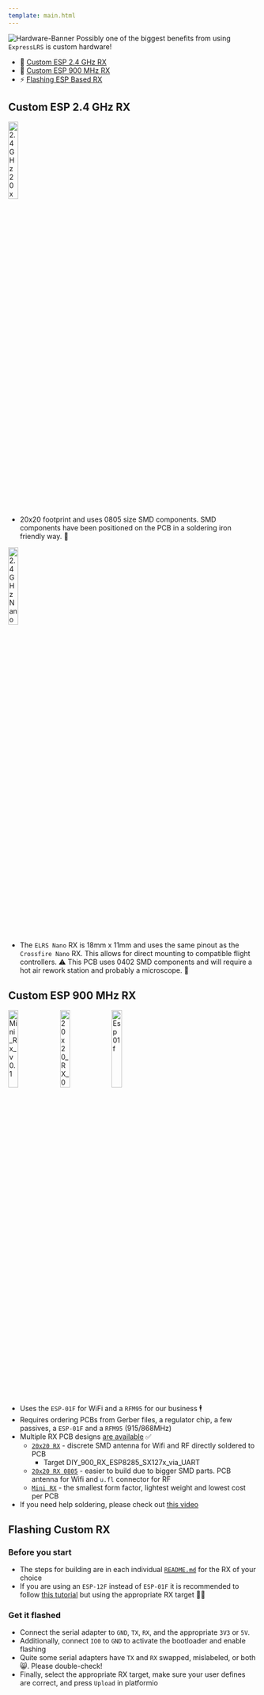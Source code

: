 ```yaml
---
template: main.html
---
```

![Hardware-Banner](https://raw.githubusercontent.com/ExpressLRS/ExpressLRS-Hardware/master/img/hardware.png)
Possibly one of the biggest benefits from using `ExpressLRS` is custom hardware!

- 📶 [Custom ESP 2.4 GHz RX](#custom-esp-24-ghz-rx)
- 📡 [Custom ESP 900 MHz RX](#custom-esp-900-mhz-rx)
- ⚡ [Flashing ESP Based RX](#Flashing-Custom-RX)

## Custom ESP 2.4 GHz RX

<a href="https://github.com/ExpressLRS/ExpressLRS-Hardware/tree/master/PCB/2400MHz/RX_20x20"><img src="https://github.com/ExpressLRS/ExpressLRS-Hardware/blob/master/PCB/2400MHz/RX_20x20/v2.0/img/top.PNG?raw=true" width="20%" alt="2.4 GHz 20x20"></a>

- 20x20 footprint and uses 0805 size SMD components. SMD components have been positioned on the PCB in a soldering iron friendly way. 🚸 

<a href="https://github.com/ExpressLRS/ExpressLRS-Hardware/tree/master/PCB/2400MHz/RX_Nano"><img src="https://github.com/ExpressLRS/ExpressLRS-Hardware/blob/master/PCB/2400MHz/RX_Nano/img/front.jpg?raw=true" width="20%" alt="2.4 GHz Nano"></a>

- The `ELRS Nano` RX is 18mm x 11mm and uses the same pinout as the `Crossfire Nano` RX. This allows for direct mounting to compatible flight controllers. ⚠️ This PCB uses 0402 SMD components and will require a hot air rework station and probably a microscope. 🔬 

## Custom ESP 900 MHz RX

<img src="https://github.com/ExpressLRS/ExpressLRS-Hardware/blob/master/PCB/900MHz/RX_Mini_v0.1/img/front.jpg?raw=true" width="20%" alt="Mini_Rx_v0.1">
<img src="https://github.com/ExpressLRS/ExpressLRS-Hardware/blob/master/PCB/900MHz/RX_20x20_0805_SMD/img/populated_side_1.jpg?raw=true" width="20%" alt="20x20_RX_0805_SMD">
<img src="https://images-na.ssl-images-amazon.com/images/I/51BwxcbSjoL._AC_SL1440_.jpg?raw=true" width = "20%" alt="Esp 01f">

* Uses the `ESP-01F` for WiFi and a `RFM95` for our business 🕴️
* Requires ordering PCBs from Gerber files, a regulator chip, a few passives, a `ESP-01F` and a `RFM95` (915/868MHz)
* Multiple RX PCB designs [are available](https://github.com/ExpressLRS/ExpressLRS-Hardware/tree/master/PCB) ✅ 
  * [`20x20 RX`](https://github.com/ExpressLRS/ExpressLRS-Hardware/tree/master/PCB/900MHz/RX_20x20_0603_SMD) - discrete SMD antenna for Wifi and RF directly soldered to PCB
    * Target DIY_900_RX_ESP8285_SX127x_via_UART
  * [`20x20 RX 0805`](https://github.com/ExpressLRS/ExpressLRS-Hardware/tree/master/PCB/900MHz/RX_20x20_0805_SMD) - easier to build due to bigger SMD parts. PCB antenna for Wifi and `u.fl` connector for RF
  * [`Mini RX`](https://github.com/ExpressLRS/ExpressLRS-Hardware/tree/master/PCB/900MHz/RX_Mini_v1.1) - the smallest form factor, lightest weight and lowest cost per PCB
* If you need help soldering, please check out [this video](https://www.youtube.com/watch?v=fqHleZjTaH8)

## Flashing Custom RX

### Before you start

  * The steps for building are in each individual [`README.md`](https://github.com/ExpressLRS/ExpressLRS-Hardware/tree/master/PCB) for the RX of your choice
  * If you are using an `ESP-12F` instead of `ESP-01F` it is recommended to follow [this tutorial](https://github.com/AlessandroAU/ExpressLRS/wiki/ESP-Backpack-Addon#board-esp12f) but using the appropriate RX target 🧑‍🏫 

### Get it flashed

  * Connect the serial adapter to `GND`, `TX`, `RX`, and the appropriate `3V3` or `5V`.
  * Additionally, connect `IO0` to `GND` to activate the bootloader and enable flashing
  * Quite some serial adapters have `TX` and `RX` swapped, mislabeled, or both 😸. Please double-check!
  * Finally, select the appropriate RX target, make sure your user defines are correct, and press `Upload` in platformio